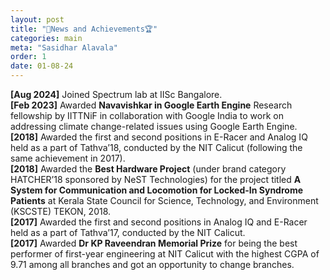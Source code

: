 ```yaml
---
layout: post
title: "🚀News and Achievements🏆"
categories: main
meta: "Sasidhar Alavala"
order: 1
date: 01-08-24
---
```

**[Aug 2024]** Joined Spectrum lab at IISc Bangalore.\
**[Feb 2023]** Awarded **Navavishkar in Google Earth Engine** Research fellowship by IITTNiF in collaboration with Google India to work on addressing climate change-related issues using Google Earth Engine.\
**[2018]** Awarded the first and second positions in E-Racer and Analog IQ held as a part of Tathva’18, conducted by the NIT Calicut (following the same achievement in 2017).\
**[2018]** Awarded the **Best Hardware Project** (under brand category HATCHER’18 sponsored by NeST Technologies) for the project titled **A System for Communication and Locomotion for Locked-In Syndrome Patients** at Kerala State Council for Science, Technology, and Environment (KSCSTE) TEKON, 2018.\
**[2017]** Awarded the first and second positions in Analog IQ and E-Racer held as a part of Tathva’17, conducted by the NIT Calicut.\
**[2017]** Awarded **Dr KP Raveendran Memorial Prize** for being the best performer of first-year engineering at NIT Calicut with the highest CGPA of 9.71 among all branches and got an opportunity to change branches.
